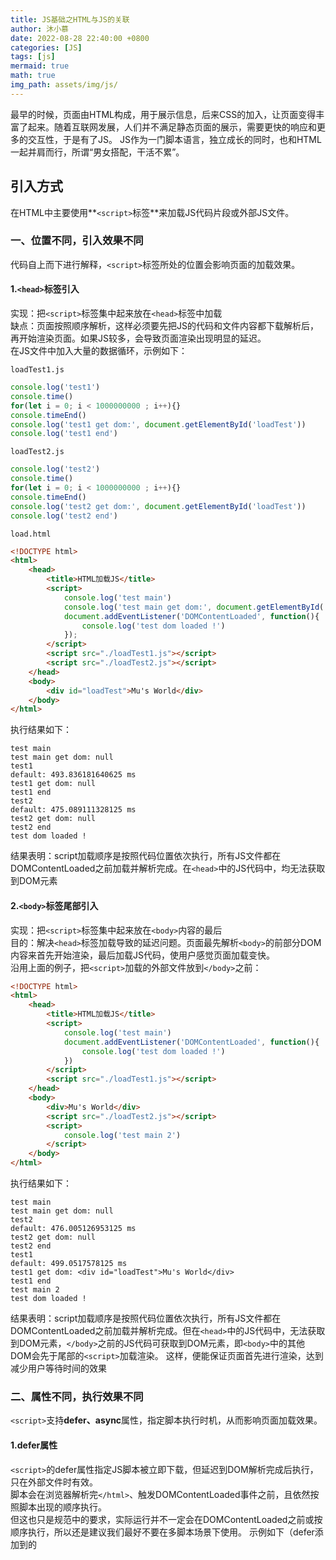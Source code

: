 ```yaml
---
title: JS基础之HTML与JS的关联
author: 沐小慕
date: 2022-08-28 22:40:00 +0800
categories: [JS]
tags: [js]
mermaid: true
math: true
img_path: assets/img/js/
---
```


最早的时候，页面由HTML构成，用于展示信息，后来CSS的加入，让页面变得丰富了起来。随着互联网发展，人们并不满足静态页面的展示，需要更快的响应和更多的交互性，于是有了JS。
JS作为一门脚本语言，独立成长的同时，也和HTML一起并肩而行，所谓“男女搭配，干活不累”。

## 引入方式
在HTML中主要使用**`<script>`标签**来加载JS代码片段或外部JS文件。
### 一、位置不同，引入效果不同
代码自上而下进行解释，`<script>`标签所处的位置会影响页面的加载效果。

#### 1.`<head>`标签引入

实现：把`<script>`标签集中起来放在`<head>`标签中加载  
缺点：页面按照顺序解析，这样必须要先把JS的代码和文件内容都下载解析后，再开始渲染页面。如果JS较多，会导致页面渲染出现明显的延迟。  
在JS文件中加入大量的数据循环，示例如下：
  
`loadTest1.js`

```javascript
console.log('test1')
console.time()
for(let i = 0; i < 1000000000 ; i++){}
console.timeEnd()
console.log('test1 get dom:', document.getElementById('loadTest'))
console.log('test1 end')
```

`loadTest2.js`

```javascript
console.log('test2')
console.time()
for(let i = 0; i < 1000000000 ; i++){}
console.timeEnd()
console.log('test2 get dom:', document.getElementById('loadTest'))
console.log('test2 end')
```

`load.html`

```html
<!DOCTYPE html>
<html>
    <head>
        <title>HTML加载JS</title>
        <script>
            console.log('test main')
            console.log('test main get dom:', document.getElementById('loadTest'))
            document.addEventListener('DOMContentLoaded', function(){
                console.log('test dom loaded !')
            });
        </script>
        <script src="./loadTest1.js"></script>
        <script src="./loadTest2.js"></script>
    </head>
    <body>
        <div id="loadTest">Mu's World</div>
    </body>
</html>
```
执行结果如下：

```
test main
test main get dom: null
test1
default: 493.836181640625 ms
test1 get dom: null
test1 end
test2
default: 475.089111328125 ms
test2 get dom: null
test2 end
test dom loaded !
```

结果表明：script加载顺序是按照代码位置依次执行，所有JS文件都在DOMContentLoaded之前加载并解析完成。在`<head>`中的JS代码中，均无法获取到DOM元素

#### 2.`<body>`标签尾部引入
实现：把`<script>`标签集中起来放在`<body>`内容的最后  
目的：解决`<head>`标签加载导致的延迟问题。页面最先解析`<body>`的前部分DOM内容来首先开始渲染，最后加载JS代码，使用户感觉页面加载变快。  
沿用上面的例子，把`<script>`加载的外部文件放到`</body>`之前：

```html
<!DOCTYPE html>
<html>
    <head>
        <title>HTML加载JS</title>
        <script>
            console.log('test main')
            document.addEventListener('DOMContentLoaded', function(){
                console.log('test dom loaded !')
            })
        </script>
        <script src="./loadTest1.js"></script>
    </head>
    <body>
        <div>Mu's World</div>
        <script src="./loadTest2.js"></script>
        <script>
            console.log('test main 2')
        </script>
    </body>
</html>
```

执行结果如下：

```
test main
test main get dom: null
test2
default: 476.005126953125 ms
test2 get dom: null
test2 end
test1
default: 499.0517578125 ms
test1 get dom: <div id=​"loadTest">​Mu's World​</div>​
test1 end
test main 2
test dom loaded !
```

结果表明：script加载顺序是按照代码位置依次执行，所有JS文件都在DOMContentLoaded之前加载并解析完成。但在`<head>`中的JS代码中，无法获取到DOM元素，`</body>`之前的JS代码可获取到DOM元素，即`<body>`中的其他DOM会先于尾部的`<script>`加载渲染。
这样，便能保证页面首先进行渲染，达到减少用户等待时间的效果

### 二、属性不同，执行效果不同
`<script>`支持**defer、async**属性，指定脚本执行时机，从而影响页面加载效果。

#### 1.defer属性
`<script>`的defer属性指定JS脚本被立即下载，但延迟到DOM解析完成后执行，只在外部文件时有效。  
脚本会在浏览器解析完`</html>`、触发DOMContentLoaded事件之前，且依然按照脚本出现的顺序执行。  
但这也只是规范中的要求，实际运行并不一定会在DOMContentLoaded之前或按顺序执行，所以还是建议我们最好不要在多脚本场景下使用。
示例如下（defer添加到<head>的<script>）：

`loadDefer.html`, JS外部文件同上面的示例

```html
<!DOCTYPE html>
<html>
    <head>
        <title>HTML加载JS</title>
        <script defer>
            console.log('test main')
            console.log('test main get dom:', document.getElementById('loadTest'))

            document.addEventListener('DOMContentLoaded', function(){
                console.log('test dom loaded !')
            })
        </script>
        <script defer src="./loadTest2.js"></script>
    </head>
    <body>
        <div id="loadTest">Mu's World</div>
        <script src="./loadTest1.js"></script>
    </body>
</html>
```

运行结果为：

```
test main
test main get dom: null
test1
default: 491.744873046875 ms
test1 get dom: div#loadTest
test1 end
test2
default: 474.6240234375 ms
test2 get dom: <div id=​"loadTest">​Mu's World​</div>​
test2 end
test dom loaded !
```

如果将`</body>`中的`<script>`也设置defer，会发现结果执行为先loadTest2.js后loadTest1.js。 结果数据此处就不单独贴出来了～
控制台network的文件下载顺序均为先loadTest2.js、后loadTest1.js；

#### 2.async属性

`<script>`的defer属性指定JS脚本被立即下载，但**异步**加载，同样也只在**外部文件**时有效。  
脚本在页面load事件之前执行，但可能会在DOMContentLoaded事件之前或之后，但不一定会按照脚本出现的顺序执行，其他脚本的下载解析和页面渲染都无需等待在之前的脚本下载解析后再开始，各干各的，互不影响。
这种情况下会带来许多不确定性，所以也不建议使用。  
示例如下（async添加到`<script>`）：

`loadAsync.html`, JS外部文件同上面的示例
```html
<!DOCTYPE html>
<html>
    <head>
        <title>HTML加载JS</title>
        <script async>
            console.log('test main')
            console.log('test main get dom:', document.getElementById('loadTest'))
            document.addEventListener('DOMContentLoaded', function(){
                console.log('test dom loaded !')
            })
            window.onload = function(){
                console.log('page load !')
            }
        </script>
        <script async src="./loadTest2.js"></script>
    </head>
    <body>
        <div id="loadTest">Mu's World [async]</div>
        <script async src="./loadTest1.js"></script>
    </body>
</html>
```

运行结果为：

```
test main
test main get dom: null
test dom loaded !
test2
default: 501.034912109375 ms
test2 get dom: <div id=​"loadTest">​Mu's World [async]​</div>​
test2 end
test1
default: 476.61083984375 ms
test1 get dom: <div id=​"loadTest">​Mu's World [async]​</div>​
test1 end
page load !
```

如果只设置`<head>`中的`<script>`为async，则运行结果为先loadTest1.js后loadTest2.js  
控制台network的文件下载顺序同样均为先loadTest2.js、后loadTest1.js；  

## 文档模式
通过HTML文件开头的**DOCTYPE**，我们可以设置浏览器解析JS脚本的方式。  
声明方式如我们现在常用的HTML5的开头：  

```html
<!DOCTYPE html>
<html>
    <head>
        <meta charset=UTF-8>
        <title>Hello, Welcome to mu's World!</title>
    </head>
  <body>
  </body>
</html>
```

文档模式分为**混杂模式、标准模式和准标准模式**三种，主要体现在CSS的渲染效果上，当然不可避免的对JS也有些副作用（具体影响后面再探究）。  
* 混杂模式（Quick mode）：又称怪异模式，为了使老旧的网站得到兼容（模拟IE5的效果）
* 标准模式（Standards mode）：遵照HTML和CSS标准规范来执行
* 准标准模式（Almost standards mode）：过渡阶段的产物，和标准模式很接近
  各模式的文档声明开启的方式不同，如果不设置`<!DOCTYPE>`，则页面默认为混杂模式。  
  DOCTYPE的设置可参考[Activating Browser Modes with Doctype](https://hsivonen.fi/doctype/)，当前暂不多做说明。  

## 兼容
由于JS出生比浏览器要晚，所以早期的浏览器会有一部分不支持JS脚本，或者有些浏览器关闭了对JS的支持，导致页面加载可能会收到影响。  
针对此场景，我们使用`<noscript>`标签进行优雅降级，`<noscript>`中包含仍可在body中可用的HTML元素（除`<script>`），用于提示当前环境不支持JS。

```html
<!DOCTYPE html>
<html>
    <head>
        <title>HTML加载JS</title>
    </head>
    <body>
        <div>Mu's World</div>
        <noscript>
            <div>Javascript is not supported ！ </div>
        </noscript>
    </body>
</html>
```